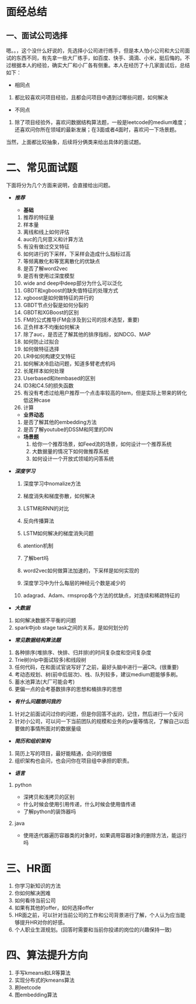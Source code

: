 # 面经总结

## 一、面试公司选择

嗯。。，这个没什么好说的，先选择小公司进行练手，但是本人怕小公司和大公司面试的东西不同，有先拿一些大厂练手，如百度、快手、滴滴、小米，挺后悔的。不过根据本人的经验，确实大厂和小厂各有侧重。本人在经历了十几家面试后，总结如下：

- 相同点

1. 都比较喜欢问项目经验，且都会问项目中遇到过哪些问题，如何解决

- 不同点

1. 除了项目经验外，喜欢问数据结构算法题，一般是leetcode的medium难度；还喜欢问你所在领域的最新发展；在3面或者4面时，喜欢问一下场景题。

当然，上面都比较抽象，后续将分俩类来给出具体的面试题。

# 二、常见面试题

下面将分为几个方面来说明，会直接给出问题。

- ***推荐***

  - **基础** 

  1. 推荐的特征量
  2. 样本量
  3. 离线和线上如何评估
  4. auc的几何意义和计算方法
  5. 有没有做过交叉特征
  6. 如何进行的下采样，下采样会造成什么指标过高
  7. 等频离散化和等宽离散化的优缺点
  8. 是否了解word2vec
  9. 是否有使用过深度模型
  10. wide and deep中deep部分为什么可以泛化
  11. GBDT和xgboost的缺失值特征的处理方式
  12. xgboost是如何做特征的并行的
  13. GBDT节点分裂是如何分裂的
  14. GBDT和XGBoost的区别
  15. FM的公式推导(FM会涉及到公司的技术选型，重要)
  16. 正负样本不均衡如何解决
  17. 除了auc，是否还了解其他的排序指标，如NDCG、MAP
  18. 如何防止过拟合
  19. 如何做特征选择
  20. LR中如何构建交叉特征
  21. 如何解决冷启动问题，知道多臂老虎机吗
  22. 长尾样本如何处理
  23. Userbased和itembased的区别
  24. ID3和C4.5的损失函数
  25. 有没有考虑过给用户推荐一个点击率较高的item，但是实际上带来的转化低这种case
  26. 计算

  - **业界动态**

  1. 是否了解其他的embedding方法
  2. 是否了解youtube的DSSM和阿里的DIN

  - **场景题**
    1. 给你一个推荐场景，如Feed流的场景，如何设计一个推荐系统
    2. 大数据量的情况下如何做推荐系统
    3. 如何设计一个开放式领域的问答系统

- ***深度学习***

  1. 深度学习中nomalize方法

  2. 梯度消失和梯度弥散，如何解决
  3. LSTM和RNN的对比
  4. 反向传播算法
  5. LSTM如何解决的梯度消失问题
  6. atention机制
  7. 了解bert吗
  8. word2vec如何做算法加速的，下采样是如何实现的
  9. 深度学习中为什么每层的神经元个数是减少的
  10. adagrad、Adam、rmsprop各个方法的优缺点，对连续和稀疏特征的



- ***大数据***

1. 如何解决数据不平衡的问题
2. spark中job stage task之间的关系，是如何划分的

- ***常见数据结构算法题***

1. 各种排序(堆排序、快排、归并排)的时间复杂度和空间复杂度
2. Trie树(nlp中面试较多)和线段树
3. 任何代码，在和面试官说写好了之前，最好头脑中进行一遍CR。(很重要)
4. 考动态规划、树(前中后层次)、栈、队列较多，建议medium题能够多刷。
5. 蓄水池算法(大厂可能会考)
6. 更偏一点的会考基数排序的思想和桶排序的思想

- ***有什么问题想问我的***

1. 针对之前面试问过你的问题，但是你回答不出的，记住，然后进行一个反问
2. 针对小公司，可以问一下当前团队的规模和业务的pv量等情况，了解自己以后要做的事情所面对的数据量级

- ***简历和组织架构***

1. 简历上写的项目，最好能精通，会问的很细
2. 组织架构也会问，也会问你在项目组中承担的职责。

- ***语言***

1. python 
   - 深拷贝和浅拷贝的区别
   - 什么时候会使用引用传递，什么时候会使用值传递
   - 了解python的装饰器吗

2. java
   - 使用迭代器遍历容器类的对象时，如果调用容器对象的删除方法，能运行吗



# 三、HR面

1. 你学习新知识的方法
2. 你如何解决困难
3. 如何看待当前公司
4. 如果有其他的offer，如何选择offer
5. HR面之前，可以针对当前公司的工作和公司背景进行了解，个人认为应当能够提升HR对你的好感。
6. 个人职业生涯规划。(回答时需要和当前你投递的岗位的兴趣保持一致)



# 四、算法提升方向

1. 手写kmeans和LR等算法
2. 实现分布式的kmeans算法
3. 刷leetcode
4. 图embedding算法





